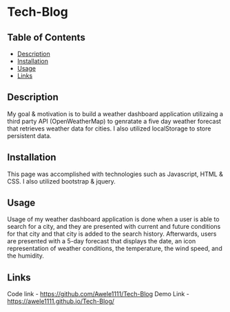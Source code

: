 # Tech-Blog

## Table of Contents

- [Description](#description)
- [Installation](#installation)
- [Usage](#usage)
- [Links](#links)

## Description


My goal & motivation is to build a weather dashboard application utilizaing a third party API (OpenWeatherMap)  to genratate a five day weather forecast that retrieves weather data for cities. I also utilized localStorage to store persistent data. 


## Installation

This page was accomplished with technologies such as Javascript, HTML & CSS. I also utilized bootstrap & jquery.

## Usage
 Usage of my weather dashboard application is done when a user is able to search for a city, and they are presented with current and future conditions for that city and that city is added to the search history. Afterwards, users are presented with a 5-day forecast that displays the date, an icon representation of weather conditions, the temperature, the wind speed, and the humidity.

 ## Links

 Code link - https://github.com/Awele1111/Tech-Blog
 Demo Link - https://awele1111.github.io/Tech-Blog/